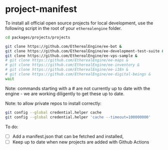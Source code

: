 # project-manifest

To install all official open source projects for local development, use the following script in the root of your `etherealengine` folder.

```bash
cd packages/projects/projects

git clone https://github.com/EtherealEngine/ee-bot &
git clone https://github.com/EtherealEngine/ee-development-test-suite &
git clone https://github.com/EtherealEngine/ee-vps-sample &
# git clone https://github.com/EtherealEngine/ee-maps &
# git clone https://github.com/EtherealEngine/ee-inventory &
# git clone https://github.com/EtherealEngine/ee-i18n &
# git clone https://github.com/EtherealEngine/ee-digital-beings &
wait
```

Note: commands starting with a # are not currently up to date with the engine - we are working diligently to get these up to date.

Note: to allow private repos to install correctly:
```bash
git config --global credential.helper cache
git config --global credential.helper 'cache --timeout=100000000'
```

To do:

- [ ] Add a manifest.json that can be fetched and installed,
- [ ] Keep up to date when new projects are added with Github Actions

